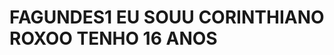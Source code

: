 # FAGUNDES1                                                                                                                                                                             EU SOUU CORINTHIANO ROXOO                                                                                                                                                             TENHO 16 ANOS
